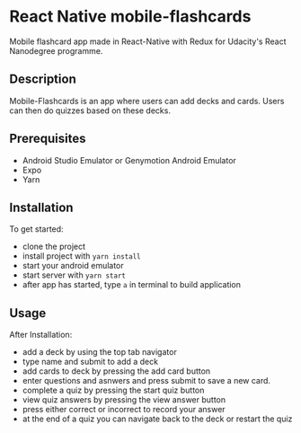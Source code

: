# React Native mobile-flashcards
Mobile flashcard app made in React-Native with Redux for Udacity's React
Nanodegree programme.

## Description
Mobile-Flashcards is an app where users can add decks and cards.
Users can then do quizzes based on these decks.

## Prerequisites

- Android Studio Emulator or Genymotion Android Emulator
- Expo
- Yarn

## Installation
To get started:

- clone the project
- install project with `yarn install`
- start your android emulator
- start server with `yarn start`
- after app has started, type `a` in terminal to build application

## Usage
After Installation:

- add a deck by using the top tab navigator
- type name and submit to add a deck
- add cards to deck by pressing the add card button
- enter questions and asnwers and press submit to save a new card.
- complete a quiz by pressing the start quiz button
- view quiz answers by pressing the view answer button
- press either correct or incorrect to record your answer
- at the end of a quiz you can navigate back to the deck or restart the quiz